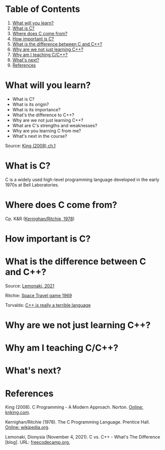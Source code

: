 
# Table of Contents

1.  [What will you learn?](#org02449e4)
2.  [What is C?](#org15206b4)
3.  [Where does C come from?](#orgb837790)
4.  [How important is C?](#org465690e)
5.  [What is the difference between C and C++?](#orgf6e3f47)
6.  [Why are we not just learning C++?](#org917333d)
7.  [Why am I teaching C/C++?](#org89c4bcd)
8.  [What's next?](#orgc4ab5be)
9.  [References](#orgee5d745)



<a id="org02449e4"></a>

# What will you learn?

-   What is C?
-   What is its origin?
-   What is its importance?
-   What's the difference to C++?
-   Why are we not just learning C++?
-   What are C's strengths and weaknesses?
-   Why are you learning C from me?
-   What's next in the course?

Source: [King (2008) ch.1](#org3fe49ca)


<a id="org15206b4"></a>

# What is C?

C is a widely used high-level programming language developed in the
early 1970s at Bell Laboratories. 


<a id="orgb837790"></a>

# Where does C come from?

Cp. K&R ([Kernighan/Ritchie, 1978](#orgbdd4ab2))


<a id="org465690e"></a>

# How important is C?


<a id="orgf6e3f47"></a>

# What is the difference between C and C++?

Source: [Lemonaki, 2021](#orgf2b6fcd)

Ritchie: [Space Travel game 1969](https://en.wikipedia.org/wiki/Space_Travel_(video_game))

Torvalds: [C++ is really a terrible language](https://medium.com/nerd-for-tech/linus-torvalds-c-is-really-a-terrible-language-2248b839bee3)


<a id="org917333d"></a>

# Why are we not just learning C++?


<a id="org89c4bcd"></a>

# Why am I teaching C/C++?


<a id="orgc4ab5be"></a>

# What's next?


<a id="orgee5d745"></a>

# References

<a id="org3fe49ca"></a> King (2008). C Programming - A Modern
Approach. Norton. [Online: knking.com](http://knking.com/books/c2/index.html).

<a id="orgbdd4ab2"></a> Kernighan/Ritchie (1978). The C Programming
Language. Prentice Hall. [Online: wikipedia.org](https://en.wikipedia.org/wiki/The_C_Programming_Language).

<a id="orgf2b6fcd"></a> Lemonaki, Dionysia (November 4, 2021). C vs. C++ -
What's The Difference [blog]. URL: [freecodecamp.org.](https://www.freecodecamp.org/news/c-vs-cpp-whats-the-difference/)

